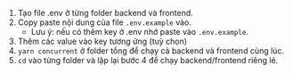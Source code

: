 1. Tạo file .env ở từng folder backend và frontend.
2. Copy paste nội dung của file `.env.example` vào.
    - Lưu ý: nếu có thêm key ở .env nhớ paste vào `.env.example`.
3. Thêm các value vào key tương ứng (tuỳ chọn)
4. `yarn concurrent` ở folder tổng để chạy cả backend và frontend cùng lúc.
5. `cd` vào từng folder và lặp lại bước 4 để chạy backend/frontend riêng lẻ.